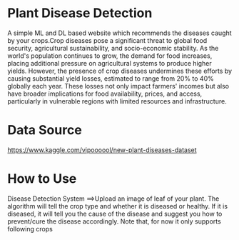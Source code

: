 # Plant Disease Detection
A simple ML and DL based website which recommends the diseases caught by your crops.Crop diseases pose a significant threat to global food security, agricultural sustainability, and socio-economic stability. As the world's population continues to grow, the demand for food increases, placing additional pressure on agricultural systems to produce higher yields. However, the presence of crop diseases undermines these efforts by causing substantial yield losses, estimated to range from 20% to 40% globally each year. These losses not only impact farmers' incomes but also have broader implications for food availability, prices, and access, particularly in vulnerable regions with limited resources and infrastructure.
# Data Source
https://www.kaggle.com/vipoooool/new-plant-diseases-dataset
# How to Use
Disease Detection System 
==>Upload an image of leaf of your plant. The algorithm will tell the crop type and whether it is diseased or healthy. If it is diseased, it will tell you the cause of the disease and suggest you how to prevent/cure the disease accordingly. Note that, for now it only supports following crops
